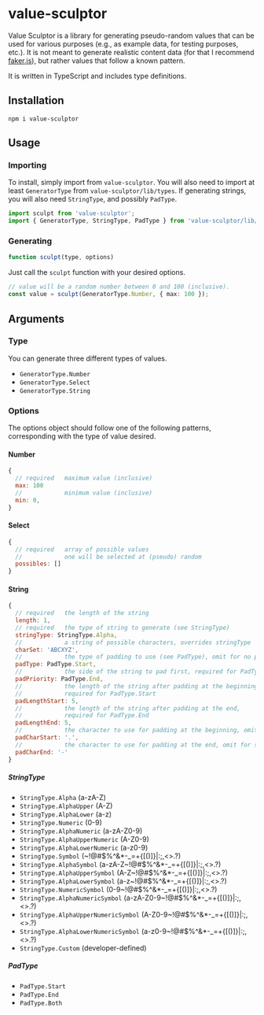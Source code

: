# value-sculptor

Value Sculptor is a library for generating pseudo-random values that can be used for various purposes (e.g., as example data, for testing purposes, etc.). It is not meant to generate realistic content data (for that I recommend [faker.js](https://github.com/Marak/Faker.js#readme)), but rather values that follow a known pattern.

It is written in TypeScript and includes type definitions.

## Installation

```shell
npm i value-sculptor
```

## Usage

### Importing

To install, simply import from `value-sculptor`. You will also need to import at least `GeneratorType` from `value-sculptor/lib/types`. If generating strings, you will also need `StringType`, and possibly `PadType`.

```typescript
import sculpt from 'value-sculptor';
import { GeneratorType, StringType, PadType } from 'value-sculptor/lib/types';
```

### Generating

```javascript
function sculpt(type, options)
```

Just call the `sculpt` function with your desired options.

```typescript
// value will be a random number between 0 and 100 (inclusive).
const value = sculpt(GeneratorType.Number, { max: 100 });
```

## Arguments

### Type

You can generate three different types of values.

- `GeneratorType.Number`
- `GeneratorType.Select`
- `GeneratorType.String`

### Options

The options object should follow one of the following patterns, corresponding with the type of value desired.

#### Number

```javascript
{
  // required   maximum value (inclusive)
  max: 100
  //            minimum value (inclusive)
  min: 0,
}
```

#### Select

```javascript
{
  // required   array of possible values
  //            one will be selected at (pseudo) random
  possibles: []
}
```

#### String

```javascript
{
  // required   the length of the string
  length: 1,
  // required   the type of string to generate (see StringType)
  stringType: StringType.Alpha,
  //            a string of possible characters, overrides stringType
  charSet: 'ABCXYZ',
  //            the type of padding to use (see PadType), omit for no padding
  padType: PadType.Start,
  //            the side of the string to pad first, required for PadType.Both
  padPriority: PadType.End,
  //            the length of the string after padding at the beginning,
  //            required for PadType.Start
  padLengthStart: 5,
  //            the length of the string after padding at the end,
  //            required for PadType.End
  padLengthEnd: 5,
  //            the character to use for padding at the beginning, omit for spaces
  padCharStart: '.',
  //            the character to use for padding at the end, omit for spaces
  padCharEnd: '-'
}
```

##### StringType

- `StringType.Alpha` (a-zA-Z)
- `StringType.AlphaUpper` (A-Z)
- `StringType.AlphaLower` (a-z)
- `StringType.Numeric` (0-9)
- `StringType.AlphaNumeric` (a-zA-Z0-9)
- `StringType.AlphaUpperNumeric` (A-Z0-9)
- `StringType.AlphaLowerNumeric` (a-z0-9)
- `StringType.Symbol` (~!@#$%^&*\-_=+{[()\]}|:;,<>.?)
- `StringType.AlphaSymbol` (a-zA-Z~!@#$%^&*\-_=+{[()\]}|:;,<>.?)
- `StringType.AlphaUpperSymbol` (A-Z~!@#$%^&*\-_=+{[()\]}|:;,<>.?)
- `StringType.AlphaLowerSymbol` (a-z~!@#$%^&*\-_=+{[()\]}|:;,<>.?)
- `StringType.NumericSymbol` (0-9~!@#$%^&*\-_=+{[()\]}|:;,<>.?)
- `StringType.AlphaNumericSymbol` (a-zA-Z0-9~!@#$%^&*\-_=+{[()\]}|:;,<>.?)
- `StringType.AlphaUpperNumericSymbol` (A-Z0-9~!@#$%^&*\-_=+{[()\]}|:;,<>.?)
- `StringType.AlphaLowerNumericSymbol` (a-z0-9~!@#$%^&*\-_=+{[()\]}|:;,<>.?)
- `StringType.Custom` (developer-defined)

##### PadType

- `PadType.Start`
- `PadType.End`
- `PadType.Both`
